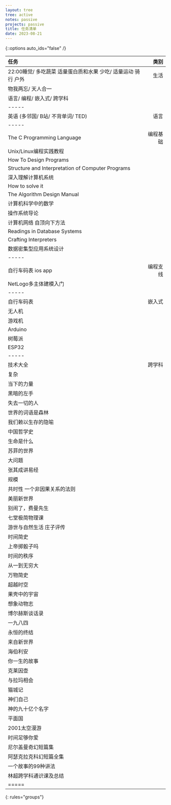 ```yaml
---
layout: tree
tree: active
notes: passive
projects: passive
title: 任务清单
date: 2023-08-21
---
```



{::options auto_ids="false" /}


| 任务                                                          | 类别       |
|:--------------------------------------------------------------|-----------:|
| 22:00睡觉/ 多吃蔬菜 适量蛋白质和水果 少吃/ 适量运动 骑行 户外 | 生活       |
| 物我两忘/ 天人合一                                            |            |
| 语言/ 编程/ 嵌入式/ 跨学科                                    |            |
|-----
| 英语 (多邻国/ B站/ 不背单词/ TED)                             | 语言       |
|-----
| The C Programming Language                                    | 编程基础   |
| Unix/Linux编程实践教程                                        |            |
| How To Design Programs                                        |            |
| Structure and Interpretation of Computer Programs             |            |
| 深入理解计算机系统                                            |            |
| How to solve it                                               |            |
| The Algorithm Design Manual                                   |            |
| 计算机科学中的数学                                            |            |
| 操作系统导论                                                  |            |
| 计算机网络 自顶向下方法                                       |            |
| Readings in Database Systems                                  |            |
| Crafting Interpreters                                         |            |
| 数据密集型应用系统设计                                        |            |
|-----
| 自行车码表 ios app                                            | 编程支线   |
| NetLogo多主体建模入门                                         |            |
|-----
| 自行车码表                                                    | 嵌入式     |
| 无人机                                                        |            |
| 游戏机                                                        |            |
| Arduino                                                       |            |
| 树莓派                                                        |            |
| ESP32                                                         |            |
|-----
| 技术大全                                                      | 跨学科     |
| 复杂                                                          |            |
| 当下的力量                                                    |            |
| 黑暗的左手                                                    |            |
| 失去一切的人                                                  |            |
| 世界的词语是森林                                              |            |
| 我们赖以生存的隐喻                                            |            |
| 中国哲学史                                                    |            |
| 生命是什么                                                    |            |
| 苏菲的世界                                                    |            |
| 大问题                                                        |            |
| 张其成讲易经                                                  |            |
| 规模                                                          |            |
| 共时性 一个非因果关系的法则                                   |            |
| 美丽新世界                                                    |            |
| 别闹了，费曼先生                                              |            |
| 七堂极简物理课                                                |            |
| 游世与自然生活 庄子评传                                       |            |
| 时间简史                                                      |            |
| 上帝掷骰子吗                                                  |            |
| 时间的秩序                                                    |            |
| 从一到无穷大                                                  |            |
| 万物简史                                                      |            |
| 超越时空                                                      |            |
| 果壳中的宇宙                                                  |            |
| 想象动物志                                                    |            |
| 博尔赫斯谈话录                                                |            |
| 一九八四                                                      |            |
| 永恒的终结                                                    |            |
| 来自新世界                                                    |            |
| 海伯利安                                                      |            |
| 你一生的故事                                                  |            |
| 克莱因壶                                                      |            |
| 与拉玛相会                                                    |            |
| 猫城记                                                        |            |
| 神们自己                                                      |            |
| 神的九十亿个名字                                              |            |
| 平面国                                                        |            |
| 2001太空漫游                                                  |            |
| 时间足够你爱                                                  |            |
| 尼尔盖曼奇幻短篇集                                            |            |
| 阿瑟克拉克科幻短篇全集                                        |            |
| 一个故事的99种讲法                                            |            |
| 林超跨学科通识课及总结                                        |            |
|=====
{: rules="groups"}

